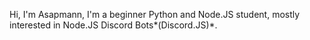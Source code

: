 Hi, I'm Asapmann, I'm a beginner Python and Node.JS student, mostly interested in Node.JS Discord Bots*(Discord.JS)*.

<!---
Asapmann/Asapmann is a ✨ special ✨ repository because its `README.md` (this file) appears on your GitHub profile.
You can click the Preview link to take a look at your changes.
--->
